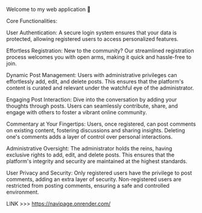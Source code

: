 Welcome to my web application 🚀 

Core Functionalities:

User Authentication: A secure login system ensures that your data is protected, allowing registered users to access personalized features.

Effortless Registration: New to the community? Our streamlined registration process welcomes you with open arms, making it quick and hassle-free to join.

Dynamic Post Management: Users with administrative privileges can effortlessly add, edit, and delete posts. This ensures that the platform's content is curated and relevant under the watchful eye of the administrator.

Engaging Post Interaction: Dive into the conversation by adding your thoughts through posts. Users can seamlessly contribute, share, and engage with others to foster a vibrant online community.

Commentary at Your Fingertips: Users, once registered, can post comments on existing content, fostering discussions and sharing insights. Deleting one's comments adds a layer of control over personal interactions.

Administrative Oversight: The administrator holds the reins, having exclusive rights to add, edit, and delete posts. This ensures that the platform's integrity and security are maintained at the highest standards.

User Privacy and Security: Only registered users have the privilege to post comments, adding an extra layer of security. Non-registered users are restricted from posting comments, ensuring a safe and controlled environment.

LINK >>> https://navipage.onrender.com/

